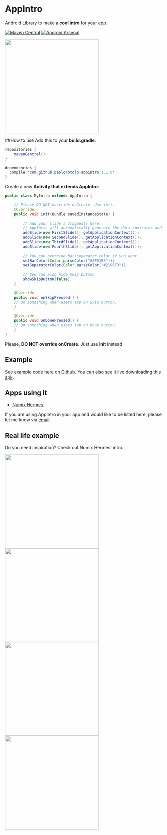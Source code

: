 # AppIntro
Android Library to make a **cool intro** for your app.

[![Maven Central](https://img.shields.io/badge/maven%20central-appintro-green.svg)](http://search.maven.org/#artifactdetails%7Ccom.github.paolorotolo%7Cappintro%7C1.0.0%7C)
[![Android Arsenal](https://img.shields.io/badge/Android%20Arsenal-AppIntro-green.svg?style=flat)](https://android-arsenal.com/details/1/1939)

<img src="https://github.com/PaoloRotolo/AppIntro/blob/master/art/intro.png" width="300"> 

##How to use
Add this to your **build.gradle**:
```java
repositories {
    mavenCentral()
}

dependencies {
  compile 'com.github.paolorotolo:appintro:1.1.0'
}
```

Create a new **Activity that extends AppIntro**:

```java
public class MyIntro extends AppIntro {

    // Please DO NOT override onCreate. Use init.
    @Override
    public void init(Bundle savedInstanceState) {
    
        // Add your slide's fragments here.
        // AppIntro will automatically generate the dots indicator and buttons.
        addSlide(new FirstSlide(), getApplicationContext());
        addSlide(new SecondSlide(), getApplicationContext());
        addSlide(new ThirdSlide(), getApplicationContext());
        addSlide(new FourthSlide(), getApplicationContext());
        
        // You can override bar/separator color if you want.
        setBarColor(Color.parseColor("#3F51B5"));
        setSeparatorColor(Color.parseColor("#2196F3"));
        
        // You can also hide Skip button
        showSkipButton(false);
    }

    @Override
    public void onSkipPressed() {
    // Do something when users tap on Skip button.
    }

    @Override
    public void onDonePressed() {
    // Do something when users tap on Done button.
    }
}
```

Please, **DO NOT override onCreate**. Just use **init** instead

## Example
See example code here on Github. You can also see it live downloading [this apk](https://github.com/PaoloRotolo/AppIntro/raw/master/AppIntroExample/app/app-release.apk).

## Apps using it
 * [Numix Hermes](https://play.google.com/store/apps/details?id=org.numixproject.hermes).

If you are using AppIntro in your app and would like to be listed here, please let me know via [email](mailto:paolorotolo@ubuntu.com)! 

## Real life example
Do you need inspiration? Check out Numix Hermes' intro.


<img src="https://github.com/PaoloRotolo/AppIntro/blob/master/art/Screenshot_2015-06-03-12-41-59.png" width="300">
<img src="https://github.com/PaoloRotolo/AppIntro/blob/master/art/Screenshot_2015-06-03-12-42-02.png" width="300">
<img src="https://github.com/PaoloRotolo/AppIntro/blob/master/art/Screenshot_2015-06-03-12-42-07.png" width="300">
<img src="https://github.com/PaoloRotolo/AppIntro/blob/master/art/Screenshot_2015-06-03-12-42-10.png" width="300">
